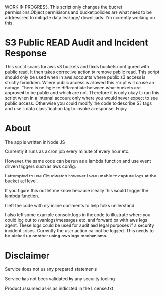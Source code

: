 WORK IN PROGRESS. This script only changes the bucket permissions.Object permisisons and bucket policies are what need to be addresssed to mitigate data leakage/ downloads. I'm currently working on this. 


# S3 Public READ Audit and Incident Response 

This script scans for aws s3 buckets and finds buckets configured with public read. It then takes corrective action to remove public read. This script should only be used when in aws accounts where public s3 access is strictly forbidden. Where public access is allowed this script will cause an outage. There is no logic to differentiate between what buckets are approved to be public and which are not. Therefore it is only okay to run this script when in a internal account only where you would never expect to see public access. Otherwise you could modify the code to describe S3 tags and use a data classification tag to invoke a response. Enjoy

# About

The app is written in Node.JS

Currently it runs as a cron job every minute of every hour etc. 

However, the same code can be run as a lambda function and use event driven triggers such as aws config.

I attempted to use Cloudwatch however I was unable to capture logs at the bucket acl level. 

If you figure this out let me know because ideally this would trigger the lambda function.


I left the code with my inline comments to help folks understand 

I also left some example console.logs in the code to illustrate where you could log out to /var/logs/messages etc. and forward on with aws logs agent. These logs could be used for audit and legal purposes if a security incident arises. Currently the user action cannot be logged. This needs to be picked up another using aws logs mechanisms.


# Disclaimer

Service does not us any prepared statements

Service has not been validated by any security tooling

Product assumed as-is as indicated in the License.txt
